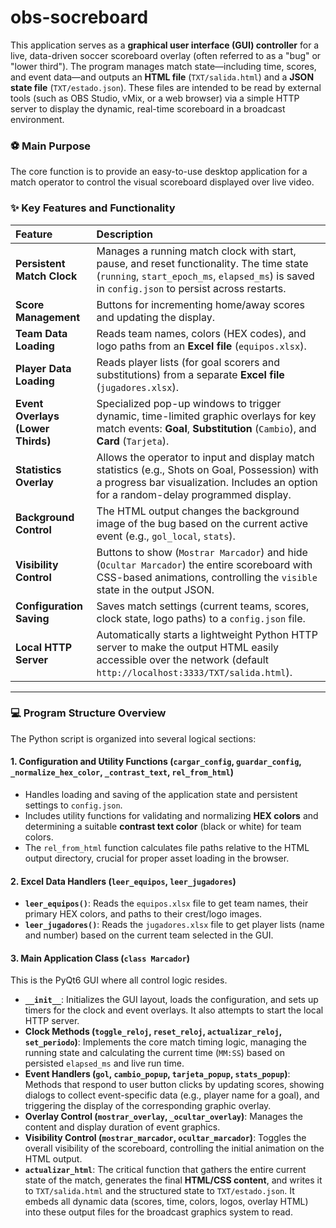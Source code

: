 # obs-socreboard
This application serves as a **graphical user interface (GUI) controller** for a live, data-driven soccer scoreboard overlay (often referred to as a "bug" or "lower third"). The program manages match state—including time, scores, and event data—and outputs an **HTML file** (`TXT/salida.html`) and a **JSON state file** (`TXT/estado.json`). These files are intended to be read by external tools (such as OBS Studio, vMix, or a web browser) via a simple HTTP server to display the dynamic, real-time scoreboard in a broadcast environment.

### ⚽ Main Purpose

The core function is to provide an easy-to-use desktop application for a match operator to control the visual scoreboard displayed over live video.

### ✨ Key Features and Functionality

| Feature | Description |
| :--- | :--- |
| **Persistent Match Clock** | Manages a running match clock with start, pause, and reset functionality. The time state (`running`, `start_epoch_ms`, `elapsed_ms`) is saved in `config.json` to persist across restarts. |
| **Score Management** | Buttons for incrementing home/away scores and updating the display. |
| **Team Data Loading** | Reads team names, colors (HEX codes), and logo paths from an **Excel file** (`equipos.xlsx`). |
| **Player Data Loading** | Reads player lists (for goal scorers and substitutions) from a separate **Excel file** (`jugadores.xlsx`). |
| **Event Overlays (Lower Thirds)** | Specialized pop-up windows to trigger dynamic, time-limited graphic overlays for key match events: **Goal**, **Substitution** (`Cambio`), and **Card** (`Tarjeta`). |
| **Statistics Overlay** | Allows the operator to input and display match statistics (e.g., Shots on Goal, Possession) with a progress bar visualization. Includes an option for a random-delay programmed display. |
| **Background Control** | The HTML output changes the background image of the bug based on the current active event (e.g., `gol_local`, `stats`). |
| **Visibility Control** | Buttons to show (`Mostrar Marcador`) and hide (`Ocultar Marcador`) the entire scoreboard with CSS-based animations, controlling the `visible` state in the output JSON. |
| **Configuration Saving** | Saves match settings (current teams, scores, clock state, logo paths) to a `config.json` file. |
| **Local HTTP Server** | Automatically starts a lightweight Python HTTP server to make the output HTML easily accessible over the network (default `http://localhost:3333/TXT/salida.html`). |

---

### 💻 Program Structure Overview

The Python script is organized into several logical sections:

#### 1. Configuration and Utility Functions (`cargar_config`, `guardar_config`, `_normalize_hex_color`, `_contrast_text`, `rel_from_html`)

* Handles loading and saving of the application state and persistent settings to `config.json`.
* Includes utility functions for validating and normalizing **HEX colors** and determining a suitable **contrast text color** (black or white) for team colors.
* The `rel_from_html` function calculates file paths relative to the HTML output directory, crucial for proper asset loading in the browser.

#### 2. Excel Data Handlers (`leer_equipos`, `leer_jugadores`)

* **`leer_equipos()`**: Reads the `equipos.xlsx` file to get team names, their primary HEX colors, and paths to their crest/logo images.
* **`leer_jugadores()`**: Reads the `jugadores.xlsx` file to get player lists (name and number) based on the current team selected in the GUI.

#### 3. Main Application Class (`class Marcador`)

This is the PyQt6 GUI where all control logic resides.

* **`__init__`**: Initializes the GUI layout, loads the configuration, and sets up timers for the clock and event overlays. It also attempts to start the local HTTP server.
* **Clock Methods (`toggle_reloj`, `reset_reloj`, `actualizar_reloj`, `set_periodo`)**: Implements the core match timing logic, managing the running state and calculating the current time (`MM:SS`) based on persisted `elapsed_ms` and live run time.
* **Event Handlers (`gol`, `cambio_popup`, `tarjeta_popup`, `stats_popup`)**: Methods that respond to user button clicks by updating scores, showing dialogs to collect event-specific data (e.g., player name for a goal), and triggering the display of the corresponding graphic overlay.
* **Overlay Control (`mostrar_overlay`, `_ocultar_overlay`)**: Manages the content and display duration of event graphics.
* **Visibility Control (`mostrar_marcador`, `ocultar_marcador`)**: Toggles the overall visibility of the scoreboard, controlling the initial animation on the HTML output.
* **`actualizar_html`**: The critical function that gathers the entire current state of the match, generates the final **HTML/CSS content**, and writes it to `TXT/salida.html` and the structured state to `TXT/estado.json`. It embeds all dynamic data (scores, time, colors, logos, overlay HTML) into these output files for the broadcast graphics system to read.
